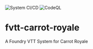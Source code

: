 ![System CI/CD](https://github.com/HeikaHaku/fvtt-carrot-royale/workflows/System%20CI/CD/badge.svg)
![CodeQL](https://github.com/HeikaHaku/fvtt-carrot-royale/workflows/CodeQL/badge.svg)

# fvtt-carrot-royale

A Foundry VTT System for Carrot Royale
